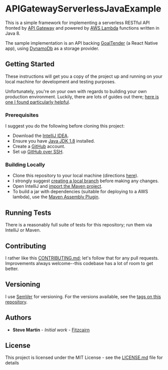 # APIGatewayServerlessJavaExample

This is a simple framework for implementing a serverless RESTful API fronted by [API Gateway](https://aws.amazon.com/api-gateway/) and powered by [AWS Lambda](https://aws.amazon.com/lambda/) functions written in Java 8.

The sample implementation is an API backing [GoalTender](https://github.com/fitzcairn/GoalTender) (a React Native app), using [DynamoDb](https://aws.amazon.com/dynamodb/) as a storage provider.

## Getting Started

These instructions will get you a copy of the project up and running on your local machine for development and testing purposes.

Unfortunately, you're on your own with regards to building your own production environment.  Luckily, there are lots of guides out there; [here is one I found particularly helpful](https://blog.codecentric.de/en/2018/04/accessing-aws-resources-with-google-sign-in/).

### Prerequisites

I suggest you do the following before cloning this project:

* Download the [IntelliJ IDEA](https://www.jetbrains.com/idea/download).
* Ensure you have [Java JDK 1.8](http://www.oracle.com/technetwork/java/javase/downloads/index.html) installed.
* Create a [GitHub](https://github.com/) account.
* Set up [GitHub over SSH](https://help.github.com/articles/connecting-to-github-with-ssh/).

### Building Locally

* Clone this repository to your local machine (directions [here](https://help.github.com/articles/cloning-a-repository/)).
* I strongly suggest [creating a local branch](https://git-scm.com/book/en/v2/Git-Branching-Basic-Branching-and-Merging) before making any changes.
* Open IntelliJ and [import the Maven project](https://www.lagomframework.com/documentation/1.4.x/java/IntellijMaven.html).
* To build a jar with dependencies (suitable for deploying to a AWS lambda), use the [Maven Assembly Plugin](https://maven.apache.org/plugins/maven-assembly-plugin/usage.html).

## Running Tests

There is a reasonably full suite of tests for this repository; run them via IntelliJ or Maven.

## Contributing

I rather like this [CONTRIBUTING.md](https://gist.github.com/PurpleBooth/b24679402957c63ec426); let's follow that for any pull requests.  Improvements always welcome--this codebase has a lot of room to get better.

## Versioning

I use [SemVer](http://semver.org/) for versioning. For the versions available, see the [tags on this repository](https://github.com/fitzcairn/APIGatewayServerlessJavaExample/tags).

## Authors

* **Steve Martin** - *Initial work* - [Fitzcairn](https://github.com/fitzcairn)

## License

This project is licensed under the MIT License - see the [LICENSE.md](LICENSE.md) file for details